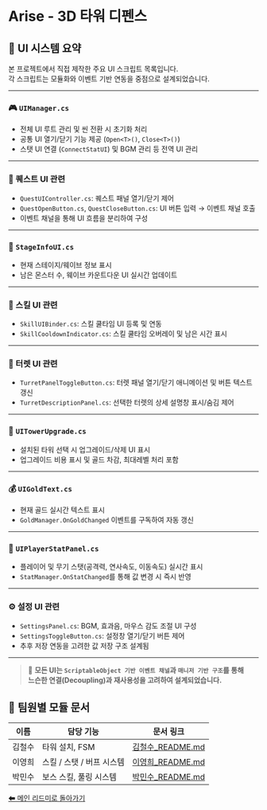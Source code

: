 # Arise - 3D 타워 디펜스

## 📘 UI 시스템 요약
본 프로젝트에서 직접 제작한 주요 UI 스크립트 목록입니다.  
각 스크립트는 모듈화와 이벤트 기반 연동을 중점으로 설계되었습니다.

---

### 🎮 `UIManager.cs`
- 전체 UI 루트 관리 및 씬 전환 시 초기화 처리  
- 공통 UI 열기/닫기 기능 제공 (`Open<T>()`, `Close<T>()`)  
- 스탯 UI 연결 (`ConnectStatUI`) 및 BGM 관리 등 전역 UI 관리

---

### 🧾 퀘스트 UI 관련
- `QuestUIController.cs`: 퀘스트 패널 열기/닫기 제어  
- `QuestOpenButton.cs`, `QuestCloseButton.cs`: UI 버튼 입력 → 이벤트 채널 호출  
- 이벤트 채널을 통해 UI 흐름을 분리하여 구성

---

### 🏹 `StageInfoUI.cs`
- 현재 스테이지/웨이브 정보 표시  
- 남은 몬스터 수, 웨이브 카운트다운 UI 실시간 업데이트

---

### 🧠 스킬 UI 관련
- `SkillUIBinder.cs`: 스킬 쿨타임 UI 등록 및 연동  
- `SkillCooldownIndicator.cs`: 스킬 쿨타임 오버레이 및 남은 시간 표시

---

### 🏰 터렛 UI 관련
- `TurretPanelToggleButton.cs`: 터렛 패널 열기/닫기 애니메이션 및 버튼 텍스트 갱신  
- `TurretDescriptionPanel.cs`: 선택한 터렛의 상세 설명창 표시/숨김 제어

---

### 🔧 `UITowerUpgrade.cs`
- 설치된 타워 선택 시 업그레이드/삭제 UI 표시  
- 업그레이드 비용 표시 및 골드 차감, 최대레벨 처리 포함

---

### 💰 `UIGoldText.cs`
- 현재 골드 실시간 텍스트 표시  
- `GoldManager.OnGoldChanged` 이벤트를 구독하여 자동 갱신

---

### 🧱 `UIPlayerStatPanel.cs`
- 플레이어 및 무기 스탯(공격력, 연사속도, 이동속도) 실시간 표시  
- `StatManager.OnStatChanged`를 통해 값 변경 시 즉시 반영

---

### ⚙ 설정 UI 관련
- `SettingsPanel.cs`: BGM, 효과음, 마우스 감도 조절 UI 구성  
- `SettingsToggleButton.cs`: 설정창 열기/닫기 버튼 제어  
- 추후 저장 연동을 고려한 값 저장 구조 설계됨

---

> 🎯 **모든 UI는 `ScriptableObject 기반 이벤트 채널`과 `매니저 기반 구조`를 통해  
> 느슨한 연결(Decoupling)과 재사용성을 고려하여 설계되었습니다.**



## 👥 팀원별 모듈 문서

| 이름 | 담당 기능 | 문서 링크 |
|------|-----------|-----------|
| 김철수 | 타워 설치, FSM           | [김철수_README.md](./Members/KimREADME.md) |
| 이영희 | 스킬 / 스탯 / 버프 시스템 | [이영희_README.md](./Members/LeeREADME.md) |
| 박민수 | 보스 스킬, 풀링 시스템     | [박민수_README.md](./Members/ParkREADME.md) |

[⬅ 메인 리드미로 돌아가기](../README.md)
